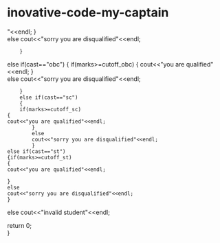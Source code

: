 # inovative-code-my-captain
"<<endl;
		}	
	else
	cout<<"sorry you are disqualified"<<endl;	
		
		}
else if(cast=="obc")
{
if(marks>=cutoff_obc)
{
	cout<<"you are qualified"<<endl;
	}	
else 
cout<<"sorry you are disqualified"<<endl;
	
		}
		else if(cast=="sc")
		{
		if(marks>=cutoff_sc)
	{
	cout<<"you are qualified"<<endl;
			}	
			else 
			cout<<"sorry you are disqualified"<<endl;
			}	
	else if(cast=="st")
	{if(marks>=cutoff_st)
	{
	cout<<"you are qualified"<<endl;	
		
	}
	else 
	cout<<"sorry you are disqualified"<<endl;
	}
else 
cout<<"invalid student"<<endl;	
	
	
return 0;	
}
